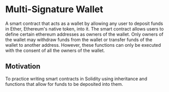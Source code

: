 # Multi-Signature Wallet 
A smart contract that acts as a wallet by allowing any user to deposit funds in Ether, Ethereum's native token, into it. The smart contract allows users to define certain ethereum addresses as owners of the wallet. Only owners of the wallet may withdraw funds from the wallet or transfer funds of the wallet to another address. However, these functions can only be executed with the consent of all the owners of the wallet.

## Motivation 
To practice writing smart contracts in Solidity using inheritance and functions that allow for funds to be deposited into them. 
